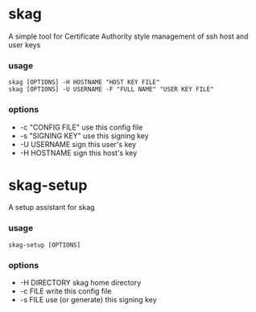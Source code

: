 skag
====

A simple tool for Certificate Authority style management of ssh host and user keys

### usage ###

    skag [OPTIONS] -H HOSTNAME "HOST KEY FILE"
    skag [OPTIONS] -U USERNAME -F "FULL NAME" "USER KEY FILE"

### options ###

* -c "CONFIG FILE"     use this config file
* -s "SIGNING KEY"     use this signing key
* -U USERNAME          sign this user's key
* -H HOSTNAME          sign this host's key


skag-setup
==========

A setup assistant for skag

### usage ###

    skag-setup [OPTIONS]

### options ###

* -H DIRECTORY     skag home directory
* -c FILE          write this config file
* -s FILE          use (or generate) this signing key
